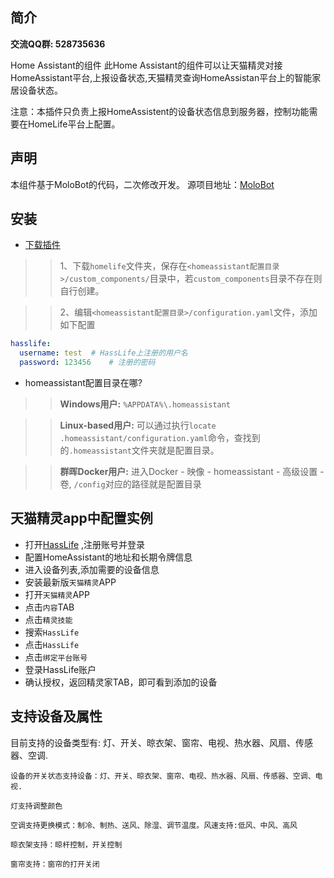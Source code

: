 ## 简介

**交流QQ群: 528735636**

Home Assistant的组件
此Home Assistant的组件可以让天猫精灵对接HomeAssistant平台,上报设备状态,天猫精灵查询HomeAssistan平台上的智能家居设备状态。

注意：本插件只负责上报HomeAssistent的设备状态信息到服务器，控制功能需要在HomeLife平台上配置。
## 声明

本组件基于MoloBot的代码，二次修改开发。
源项目地址：[MoloBot](https://github.com/haoctopus/molobot)

## 安装

- [下载插件](https://gitee.com/blear/HassLife)

>>1、下载`homelife`文件夹，保存在`<homeassistant配置目录>/custom_components/`目录中，若`custom_components`目录不存在则自行创建。

>>2、编辑`<homeassistant配置目录>/configuration.yaml`文件，添加如下配置
```yaml
hasslife:
  username: test  # HassLife上注册的用户名
  password: 123456    # 注册的密码
```


- homeassistant配置目录在哪?

>>**Windows用户:** `%APPDATA%\.homeassistant`

>>**Linux-based用户:** 可以通过执行`locate .homeassistant/configuration.yaml`命令，查找到的`.homeassistant`文件夹就是配置目录。

>>**群晖Docker用户:** 进入Docker - 映像 - homeassistant - 高级设置 - 卷, `/config`对应的路径就是配置目录


## 天猫精灵app中配置实例
* 打开[HassLife](https://hass.blear.cn) ,注册账号并登录
* 配置HomeAssistant的地址和长期令牌信息
* 进入设备列表,添加需要的设备信息
* 安装最新版`天猫精灵`APP
* 打开`天猫精灵`APP
* 点击`内容`TAB
* 点击`精灵技能`
* 搜索`HassLife`
* 点击`HassLife`
* 点击`绑定平台账号`
* 登录HassLife账户
* 确认授权，返回精灵家TAB，即可看到添加的设备

## 支持设备及属性

目前支持的设备类型有: 灯、开关、晾衣架、窗帘、电视、热水器、风扇、传感器、空调.

    设备的开关状态支持设备：灯、开关、晾衣架、窗帘、电视、热水器、风扇、传感器、空调、电视.
    
	灯支持调整颜色
    
	空调支持更换模式：制冷、制热、送风、除湿、调节温度。风速支持:低风、中风、高风
    
	晾衣架支持：晾杆控制，开关控制
    
	窗帘支持：窗帘的打开关闭

